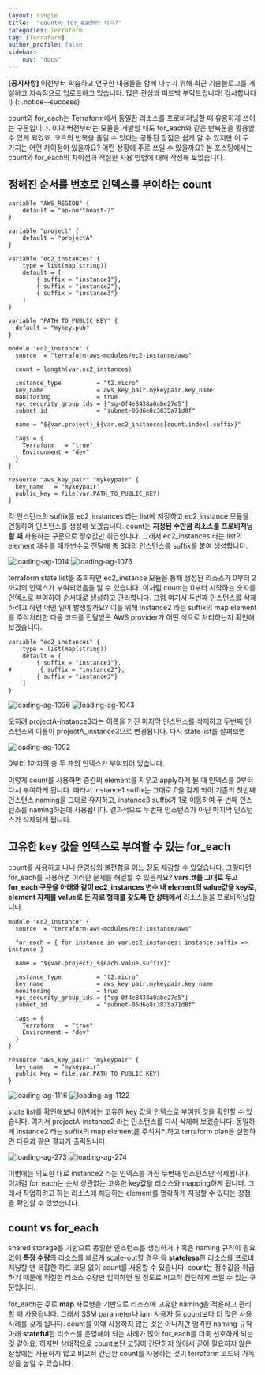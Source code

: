 ```yaml
---
layout: single
title:  "count와 for_each의 차이?"
categories: Terraform
tag: [Terraform]
author_profile: false
sidebar:
    nav: "docs"
---
```


**[공지사항]** 
이전부터 학습하고 연구한 내용들을 함께 나누기 위해 최근 기술블로그를 개설하고 지속적으로 업로드하고 있습니다. 많은 관심과 피드백 부탁드립니다! 감사합니다 :)
{: .notice--success}

count와 for_each는 Terraform에서 동일한 리소스를 프로비저닝할 때 유용하게 쓰이는 구문입니다. 0.12 버전부터는 모듈을 개발할 때도 for_each와 같은 반복문을 활용할 수 있게 되었죠. 코드의 반복을 줄일 수 있다는 공통된 장점은 쉽게 알 수 있지만 이 두 가지는 어떤 차이점이 있을까요? 어떤 상황에 주로 쓰일 수 있을까요? 본 포스팅에서는 count와 for_each의 차이점과 적절한 사용 방법에 대해 작성해 보았습니다.

## 정해진 순서를 번호로 인덱스를 부여하는 count

```
variable "AWS_REGION" {
    default = "ap-northeast-2"
}

variable "project" {
    default = "projectA"
}

variable "ec2_instances" {
    type = list(map(string))
    default = [
        { suffix = "instance1"},
        { suffix = "instance2"},
        { suffix = "instance3"}
    ]
}

variable "PATH_TO_PUBLIC_KEY" {
  default = "mykey.pub"
}
```

```
module "ec2_instance" {
  source  = "terraform-aws-modules/ec2-instance/aws"

  count = length(var.ec2_instances)

  instance_type          = "t2.micro"
  key_name               = aws_key_pair.mykeypair.key_name
  monitoring             = true
  vpc_security_group_ids = ["sg-0f4e8438a0abe27e5"]
  subnet_id              = "subnet-06d6e8c3835a71d8f"

  name = "${var.project}_${var.ec2_instances[count.index].suffix}"

  tags = {
    Terraform   = "true"
    Environment = "dev"
  }
}

resource "aws_key_pair" "mykeypair" {
  key_name   = "mykeypair"
  public_key = file(var.PATH_TO_PUBLIC_KEY)
}
```

각 인스턴스의 suffix를 ec2_instances 라는 list에 저장하고 ec2_instance 모듈을 연동하여 인스턴스를 생성해 보겠습니다. count는 **지정된 수만큼 리소스를 프로비저닝할 때** 사용하는 구문으로 정수값만 취급합니다. 그래서 ec2_instances 라는 list의 element 개수를 매개변수로 전달해 총 3대의 인스턴스를 suffix를 붙여 생성합니다.

<img title="" src="../../images/2024-12-14-for_each_vs_count/e27951ccef7a1c22513276666691bcafa83f3b93.png" alt="loading-ag-1014" data-align="center">

<img title="" src="../../images/2024-12-14-for_each_vs_count/0f4ebada39daeb71b17091306a332885bceecdcb.png" alt="loading-ag-1076" data-align="center">

terraform state list를 조회하면 ec2_instance 모듈을 통해 생성된 리소스가 0부터 2까지의 인덱스가 부여되었음을 알 수 있습니다. 이처럼 count는 0부터 시작하는 숫자를 인덱스로 부여하여 순서대로 생성하고 관리합니다. 그럼 여기서 두번째 인스턴스를 삭제하려고 하면 어떤 일이 발생할까요? 이를 위해 instance2 라는 suffix의 map element를 주석처리한 다음 코드를 전달받은 AWS provider가 어떤 식으로 처리하는지 확인해보겠습니다.

```
variable "ec2_instances" {
    type = list(map(string))
    default = [
        { suffix = "instance1"},
#        { suffix = "instance2"},
        { suffix = "instance3"}
    ]
}
```

<img title="" src="../../../images/2024-12-14-for_each_vs_count/20c1053c6cb810aff2b30adac1572197c2124d3f.png" alt="loading-ag-1036" data-align="center">

<img title="" src="../../images/2024-12-14-for_each_vs_count/ee04c8ee479952c49c52a56787f694582138b1b5.png" alt="loading-ag-1043" data-align="center">

오히려 projectA-instance3라는 이름을 가진 마지막 인스턴스를 삭제하고 두번째 인스턴스의 이름이 projectA_instance3으로 변경됩니다. 다시 state list를 살펴보면

<img title="" src="../../images/2024-12-14-for_each_vs_count/2024-12-28-16-34-12-image.png" alt="loading-ag-1092" data-align="center">

0부터 1까지의 총 두 개의 인덱스가 부여되어 있습니다.

이렇게 count를 사용하면 중간의 element를 지우고 apply하게 될 때 인덱스를 0부터 다시 부여하게 됩니다. 따라서 instance1 suffix는 그대로 0을 갖게 되어 기존의 첫번째 인스턴스 naming을 그대로 유지하고, instance3 suffix가 1로 이동하여 두 번째 인스턴스를 naming하는데 사용됩니다. 결과적으로 두번째 인스턴스가 아닌 마지막 인스턴스가 삭제되게 됩니다.

## 고유한 key 값을 인덱스로 부여할 수 있는 for_each

count를 사용하고 나니 운영상의 불편함을 어느 정도 체감할 수 있었습니다. 그렇다면 for_each를 사용하면 이러한 문제를 해결할 수 있을까요? **vars.tf를 그대로 두고 for_each 구문을 아래와 같이 ec2_instances 변수 내 element의 value값을 key로, element 자체를 value로 둔 자료 형태를 갖도록 한 상태에서** 리소스들을 프로비저닝합니다.

```
module "ec2_instance" {
  source  = "terraform-aws-modules/ec2-instance/aws"

  for_each = { for instance in var.ec2_instances: instance.suffix => instance }

  name = "${var.project}_${each.value.suffix}"

  instance_type          = "t2.micro"
  key_name               = aws_key_pair.mykeypair.key_name
  monitoring             = true
  vpc_security_group_ids = ["sg-0f4e8438a0abe27e5"]
  subnet_id              = "subnet-06d6e8c3835a71d8f"

  tags = {
    Terraform   = "true"
    Environment = "dev"
  }
}

resource "aws_key_pair" "mykeypair" {
  key_name   = "mykeypair"
  public_key = file(var.PATH_TO_PUBLIC_KEY)
}
```

<img title="" src="../../images/2024-12-14-for_each_vs_count/2024-12-28-17-37-01-image.png" alt="loading-ag-1116" data-align="center">

<img title="" src="../../images/2024-12-14-for_each_vs_count/2024-12-28-17-37-32-image.png" alt="loading-ag-1122" data-align="center">

state list를 확인해보니 이번에는 고유한 key 값을 인덱스로 부여한 것을 확인할 수 있습니다. 여기서 projectA-instance2 라는 인스턴스를 다시 삭제해 보겠습니다. 동일하게 instance2 라는 suffix의 map element를 주석처리하고 terraform plan을 실행하면 다음과 같은 결과가 출력됩니다.

<img title="" src="../../images/2024-12-14-for_each_vs_count/fb3d74a58b244db3d8445b82f74d6b8641c79d4a.png" alt="loading-ag-273" data-align="center">

<img title="" src="../../images/2024-12-14-for_each_vs_count/66b53504bac4c95bb0d30c27e89685cfde6c6bef.png" alt="loading-ag-274" data-align="center">

이번에는 의도한 대로 instance2 라는 인덱스를 가진 두번째 인스턴스만 삭제됩니다. 이처럼 for_each는 순서 상관없는 고유한 key값을 리소스와 mapping하게 됩니다. 그래서 작업하려고 하는 리소스에 해당하는 element를 명확하게 지정할 수 있다는 장점을 확인할 수 있었습니다.

## count vs for_each

shared storage를 기반으로 동일한 인스턴스를 생성하거나 혹은 naming 규칙이 필요 없이 **특정 수량**의 리소스를 빠르게 scale-out할 경우 등 **stateless**한 리소스를 프로비저닝할 땐 복잡한 하드 코딩 없이 count를 사용할 수 있습니다. count는 정수값을 취급하기 때문에 적절한 리소스 수량만 입력하면 될 정도로 비교적 간단하게 쓰일 수 있는 구문입니다.

for_each는 주로 **map** 자료형을 기반으로 리소스에 고유한 naming을 적용하고 관리할 때 사용됩니다. 그래서 SSM parameter나 iam 사용자 등 count보다 더 많은 사용 사례를 갖게 됩니다. count를 아얘 사용하지 않는 것은 아니지만 엄격한 naming 규칙 아래 **stateful**한 리소스를 운영해야 되는 사례가 많아 for_each를 더욱 선호하게 되는 것 같아요. 하지만 상대적으로 count보단 코딩이 간단하지 않아서 굳이 필요하지 않은 상황에는 사용하지 않고 비교적 간단한 count를 사용하는 것이 terraform 코드의 가독성을 높일 수 있습니다.
